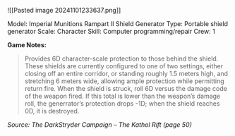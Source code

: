 ![[Pasted image 20241101233637.png]]

Model: Imperial Munitions Rampart II Shield Generator
Type: Portable shield generator
Scale: Character
Skill: Computer programming/repair
Crew: 1

**Game Notes:**
> Provides 6D character-scale protection to those behind the shield. These shields are currently configured to one of two settings, either closing off an entire corridor, or standing roughly 1.5 meters high, and stretching 6 meters wide, allowing ample protection while permitting return fire. When the shield is struck, roll 6D versus the damage code of the weapon fired. If this total is lower than the weapon’s damage roll, the generrator’s protection drops -1D; when the shield reaches 0D, it is destroyed.

*Source: The DarkStryder Campaign – The Kathol Rift (page 50)*